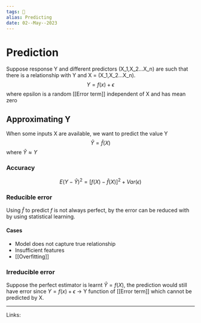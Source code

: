 ```yaml
---
tags: 🌱
alias: Predicting
date: 02--May--2023
---
```


# Prediction
Suppose response Y and different predictors (X_1,X_2…X_n) are such that there is a relationship with Y and X = (X_1,X_2…X_n).
$$Y=f(x) + \epsilon$$
where epsilon is a random [[Error term]] independent of X and has mean zero
## Approximating Y
When some inputs X are available, we want to predict the value Y
$$\hat{Y}=\hat{f}(X)$$
where $\hat{Y} \approx Y$
### Accuracy
$$E(Y-\hat{Y})^2=[f(X)-\hat{f}(X)]^2 + Var(\epsilon)$$
### Reducible error
Using $\hat{f}$ to predict $f$ is not always perfect, by the error can be reduced with by using statistical learning.
#### Cases
- Model does not capture true relationship
- Insufficient features
- [[Overfitting]]
### Irreducible error
Suppose the perfect estimator is learnt $\hat{Y}=f(X)$, the prediction would still have error since $Y=f(x) + \epsilon$ → Y function of [[Error term]] which cannot be predicted by X.

---
Links: 
